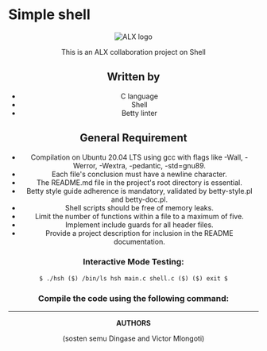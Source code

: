 # Simple shell

<div align="center">
  <img src="https://lh3.googleusercontent.com/vH1HTHhq7BIEuhIDuEc2Wrc2LgZigsJEWDR56ALuDFRZv9-jqCgHNHuBHIB-fLrrbwp7tJ8b7qeIJo0VtHUh=s0" alt="ALX logo">
</div)


> This is an ALX collaboration project on Shell
## Written by

- C language
- Shell
- Betty linter

## General Requirement

- Compilation on Ubuntu 20.04 LTS using gcc with flags like -Wall, -Werror, -Wextra, -pedantic, -std=gnu89.
- Each file's conclusion must have a newline character.
- The README.md file in the project's root directory is essential.
- Betty style guide adherence is mandatory, validated by betty-style.pl and betty-doc.pl.
- Shell scripts should be free of memory leaks.
- Limit the number of functions within a file to a maximum of five.
- Implement include guards for all header files.
- Provide a project description for inclusion in the README documentation.

### Interactive Mode Testing:

`$ ./hsh
($) /bin/ls
hsh main.c shell.c
($)
($) exit
$`

### Compile the code using the following command:
-------------------------------------------------------------------------

<b>AUTHORS</b>

(sosten semu Dingase and Victor Mlongoti)
